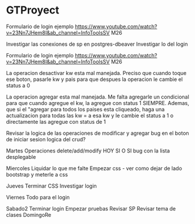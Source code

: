 # GTProyect

Formulario de login ejemplo https://www.youtube.com/watch?v=23Nn7JHem8I&ab_channel=InfoToolsSV   M26

Investigar las conexiones de sp en postgres-dbeaver
Investigar lo del login

Formulario de login ejemplo https://www.youtube.com/watch?v=23Nn7JHem8I&ab_channel=InfoToolsSV   M26

La operacion desactivar kw esta mal manejada. Preciso que cuando toque ese boton, pasarle kw y pais para que despues la operacion le cambie el status a 0

La operacion agregar esta mal manejada. Me falta agregarle un condicional para que cuando agregue el kw, la agregue con status 1 SIEMPRE. Ademas, que si el "agregar para todos los paises esta cliqueado, haga una actualizacion para todas las kw = a esa kw y le cambie el status a 1 o directamente las agregue con status de 1

Revisar la logica de las operaciones de modificar y agregar
bug en el boton de iniciar sesion
logica del crud? 


Martes
Operaciones delete/add/modify  HOY SI O SI
bug con la lista desplegable

Miercoles
Liquidar lo que me falte
Empezar css - ver como dejar de lado bootstrap y meterle a css

Jueves
Terminar CSS
Investigar login

Viernes
Todo para el login

Sabado2
Terminar login
Empezar pruebas
Revisar SP
Revisar tema de clases
DomingoRe
